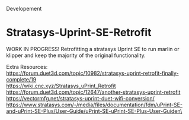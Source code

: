 Developement
# Stratasys-Uprint-SE-Retrofit
WORK IN PROGRESS! Retrofitting a stratasys Uprint SE to run marlin or klipper and keep the majority of the original functionality.


Extra Resources:<br />
https://forum.duet3d.com/topic/10982/stratasys-uprint-retrofit-finally-complete/19<br />
https://wiki.cnc.xyz/Stratasys_uPrint_Retrofit<br />
https://forum.duet3d.com/topic/12647/another-stratasys-uprint-retrofit<br />
https://vectormfg.net/stratasys-uprint-duet-wifi-conversion/<br />
https://www.stratasys.com/-/media/files/documentation/fdm/uPrint-SE-and-uPrint-SE-Plus/User-Guide/uPrint-SE-uPrint-SE-Plus-User-Guiden\<br />
